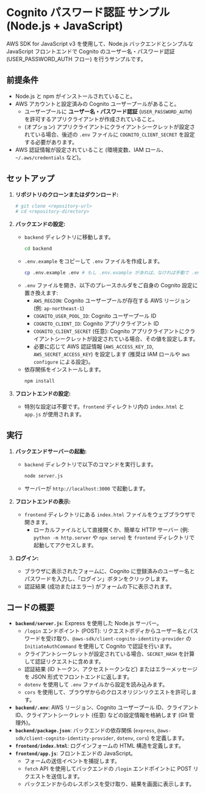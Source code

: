 # Cognito パスワード認証 サンプル (Node.js + JavaScript)

AWS SDK for JavaScript v3 を使用して、Node.js バックエンドとシンプルな JavaScript フロントエンドで Cognito のユーザー名・パスワード認証 (USER_PASSWORD_AUTH フロー) を行うサンプルです。

## 前提条件

*   Node.js と npm がインストールされていること。
*   AWS アカウントと設定済みの Cognito ユーザープールがあること。
    *   ユーザープールに **ユーザー名・パスワード認証** (`USER_PASSWORD_AUTH`) を許可するアプリクライアントが作成されていること。
    *   (オプション) アプリクライアントにクライアントシークレットが設定されている場合、後述の `.env` ファイルに `COGNITO_CLIENT_SECRET` を設定する必要があります。
*   AWS 認証情報が設定されていること (環境変数、IAM ロール、`~/.aws/credentials` など)。

## セットアップ

1.  **リポジトリのクローンまたはダウンロード:**
    ```bash
    # git clone <repository-url>
    # cd <repository-directory>
    ```

2.  **バックエンドの設定:**
    *   `backend` ディレクトリに移動します。
        ```bash
        cd backend
        ```
    *   `.env.example` をコピーして `.env` ファイルを作成します。
        ```bash
        cp .env.example .env # もし .env.example があれば。なければ手動で .env を作成
        ```
    *   `.env` ファイルを開き、以下のプレースホルダをご自身の Cognito 設定に置き換えます:
        *   `AWS_REGION`: Cognito ユーザープールが存在する AWS リージョン (例: `ap-northeast-1`)
        *   `COGNITO_USER_POOL_ID`: Cognito ユーザープール ID
        *   `COGNITO_CLIENT_ID`: Cognito アプリクライアント ID
        *   `COGNITO_CLIENT_SECRET` (任意): Cognito アプリクライアントにクライアントシークレットが設定されている場合、その値を設定します。
        *   必要に応じて AWS 認証情報 (`AWS_ACCESS_KEY_ID`, `AWS_SECRET_ACCESS_KEY`) を設定します (推奨は IAM ロールや `aws configure` による設定)。
    *   依存関係をインストールします。
        ```bash
        npm install
        ```

3.  **フロントエンドの設定:**
    *   特別な設定は不要です。`frontend` ディレクトリ内の `index.html` と `app.js` が使用されます。

## 実行

1.  **バックエンドサーバーの起動:**
    *   `backend` ディレクトリで以下のコマンドを実行します。
        ```bash
        node server.js
        ```
    *   サーバーが `http://localhost:3000` で起動します。

2.  **フロントエンドの表示:**
    *   `frontend` ディレクトリにある `index.html` ファイルをウェブブラウザで開きます。
        *   ローカルファイルとして直接開くか、簡単な HTTP サーバー (例: `python -m http.server` や `npx serve`) を `frontend` ディレクトリで起動してアクセスします。

3.  **ログイン:**
    *   ブラウザに表示されたフォームに、Cognito に登録済みのユーザー名とパスワードを入力し、「ログイン」ボタンをクリックします。
    *   認証結果 (成功またはエラー) がフォームの下に表示されます。

## コードの概要

*   **`backend/server.js`**: Express を使用した Node.js サーバー。
    *   `/login` エンドポイント (POST): リクエストボディからユーザー名とパスワードを受け取り、`@aws-sdk/client-cognito-identity-provider` の `InitiateAuthCommand` を使用して Cognito で認証を行います。
    *   クライアントシークレットが設定されている場合、`SECRET_HASH` を計算して認証リクエストに含めます。
    *   認証結果 (ID トークン、アクセストークンなど) またはエラーメッセージを JSON 形式でフロントエンドに返します。
    *   `dotenv` を使用して `.env` ファイルから設定を読み込みます。
    *   `cors` を使用して、ブラウザからのクロスオリジンリクエストを許可します。
*   **`backend/.env`**: AWS リージョン、Cognito ユーザープール ID、クライアント ID、クライアントシークレット (任意) などの設定情報を格納します (Git 管理外)。
*   **`backend/package.json`**: バックエンドの依存関係 (`express`, `@aws-sdk/client-cognito-identity-provider`, `dotenv`, `cors`) を定義します。
*   **`frontend/index.html`**: ログインフォームの HTML 構造を定義します。
*   **`frontend/app.js`**: フロントエンドの JavaScript。
    *   フォームの送信イベントを捕捉します。
    *   `fetch` API を使用してバックエンドの `/login` エンドポイントに POST リクエストを送信します。
    *   バックエンドからのレスポンスを受け取り、結果を画面に表示します。

